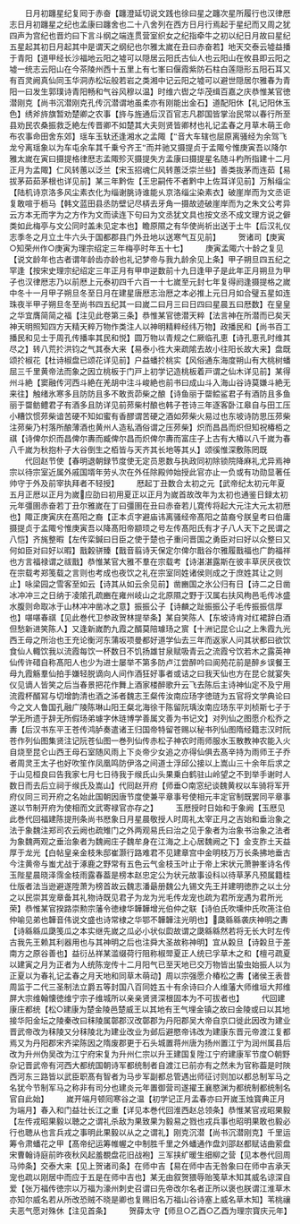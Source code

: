 <!-- { "loadSidebar": true } -->
　　日月初躔星纪复囘于赤奋【躔澄延切说文践也徐曰星之躔次星所履行也汉律厯志日月初躔星之纪也孟康曰躔舍也二十八舍列在西方日月行焉起于星纪而又周之犹四声为宫纪也晋灼曰下言斗纲之端连贯营室织女之纪指牵牛之初以纪日月故曰星纪五星起其初日月起其中是谓天之纲纪也尔雅太嵗在丑曰赤奋若】地天交泰云墟益播于青阳【道甲经长沙福地云阳之墟可以隠居云阳氏古仙人也云阳山在攸县即云阳之墟一统志云阳山在今茶陵州西十五里上有七峯曰偃霞紫防石柱白莲隠形五阳石耳又有百灵阙真仙同玉华洞赤松坛般若岩之类湘中记云阳之墟可以避世隠居尔雅春为青阳一曰发生郭璞诗青阳畅和气谷风穆以温】时维六辔之华茂缉百嘉之庆恭惟某官徳潜刚克【尚书沉潜刚克孔传沉潜谓地虽柔亦有刚能出金石】道配阳休【礼记阳休玉色】绣斧旍旗暂劝楚卿之农事【旍与旌通后汉百官志凡郡国皆掌治民常以春行所至县劝民农桑振救乏絶左传晋卿不如楚其大夫则贤皆卿材也礼记孟春之月草木萌王命布农事命田舍东郊】瑶车玉轪还逢湘水之孟陬【音大车辖也屈原离骚经为余驾飞龙兮离瑶象以为车屯余车其千乗兮齐王而并驰又摄提贞于孟陬兮惟庚寅吾以降尔雅太嵗在寅曰摄提格律厯志孟陬殄灭摄提失方孟康曰摄提星名随斗杓所指建十二月正月为孟陬】仁风转蕙以泛兰【宋玉招魂仁风转蕙泛崇兰些】善类抜茅而连茹【易拔茅茹茹茅根也详见前】某三年黔佐【王忠嗣传不者黔中上佐耳详见前】万斛缁尘【陆机诗京洛多风尘素衣化为缁谢朓诗谁能乆京洛缁尘染素衣】破崖岸而为文丞讵复敢喧于枥马【韩文蓝田县丞防壁记尽梇去牙角一摄故迹破崖岸而为之朱文公考异云方本无而字为之方作为文而读连下句曰为文丞犹文具也按文丞不成文理方说之僻类如此梅亭与文公同时盖未见定本也】瞻原隰之有华使尚祈出送于土牛【后汉礼仪志季冬之月立土牛六头于国都郡县门外丑地以送寒气互见前】
　　贺诸司【庚寅○知荣州作○庚寅为理宗绍定三年梅亭时年五十七】
　　庚寅孟陬六十龄之复见【说文龄年也古者谓年龄齿亦龄也礼记梦帝与我九龄余见上条】甲子朔旦四五纪之罕逢【按宋史理宗纪绍定三年正月有甲申逆数前十九日逢甲子是此年正月朔旦为甲子也汉律厯志乃以前厯上元泰初四千六百一十七嵗至元封七年复得阏逢摄提格之嵗中冬十一月甲子朔旦冬至日月在建星唐厯志治厯之本必推上元日月如合璧五星如连珠夜半甲子朔旦冬至尚书四五纪其一曰嵗二曰月三曰日四曰星晨五曰厯数】在皇皇之华宜膺简简之福【注见此卷第三条】恭惟某官徳潜天粹【法言神在所潜而已矣天神天明照知四方天精天粹万物作类注人以神明精粹经纬万物】政播民和【尚书百工播民和见士于周孔传播率其民和悦】圆万物以青规之仁厥临孔恵【诗孔恵孔时维其尽之】转八荒扵洪钧之气其泰大来【易泰小徃大来疏隂去故小往阳长故大来】盘既颂扵椒花【杜诗椒盘已颂花详见前】户益蟠扵桃实【风俗通东海度朔山有大桃树蟠屈三千里黄帝法而象之因立桃板于门戸上初学记造桃板着戸谓之仙木详见前】某得州斗絶【窦融传河西斗絶在羌胡中注斗峻絶也前书曰成山斗入海山谷诗莫嫌斗絶无来往】触绪氷寒多且防防且多不敢贡茆柴之酿【诗鱼丽于罶鲿鲨君子有酒防且多鱼丽于罶鲂鳢君子有酒多且防详见前茒柴村酿也韩子苍诗三年逐客卧江皋自与田工压小糟饮惯茒柴谙苦硬不知如蜜有香醪谓苦硬之酒如茒柴火易过也东坡诗防思压茒柴注茒柴乃村落所酿薄酒也黄州人造私酒俗谓之压茒柴】炽而昌昌而炽但知祝椿栢之祺【诗俾尔炽而昌俾尔夀而臧俾尔昌而炽俾尔夀而富庄子上古有大椿以八千嵗为春八千嵗为秋抱朴子大谷倒生之栢皆与天齐其长地等其乆】颂徯惟深敷陈罔既
　　代回赵节使【春明退朝録节度使无定员恩数与执政同初除锁院降麻礼尤异焉神宗以待宗室近属外戚国壻年劳乆次在外任除殿帅始授此官亦止一负或有功勋显著任帅守于外及前宰执拜者不轻授】
　　厯起丁丑数合太初之元【武帝纪太初元年夏五月正厯以正月为嵗应劭曰初用夏正以正月为嵗首故改年为太初也通鉴日録太初元年彊圉赤奋若丁丑尔雅嵗在丁曰彊圉在丑曰赤奋若儿寛传将起大元注大元太初厯也】陬正庚寅庆在髙阳之裔【正本贞字避庙讳离骚经帝髙阳之苗裔兮朕皇考曰伯庸摄提贞于孟陬兮惟庚寅吾以降髙阳帝颛顼之号左传髙阳氏有才子八人天下之民谓之八恺】齐旄整暇【左传栾鍼曰日臣之使于楚也子重问晋国之勇臣对曰好以众整曰又何如臣对曰好以暇】戬糓骈臻【戬音翦诗天保定尔俾尔戬谷尔雅履戬福也广韵福祥也方言福禄谓之祓戬】恭惟某官大雅不羣在宗载考【诗湛湛露斯在彼丰草厌厌夜饮在宗载考郑笺载之言则也考成也夜饮之礼在宗室同姓诸侯则成之于庶姓其让之则止】咏梁园之雪客至如云【诗其从如云余见前】凿豳国之氷公归有日【诗二之日凿冰冲冲三之日纳于凌隂孔疏豳在雍州岐山之北原隰之野于汉属右扶风栒邑毛传冰盛水腹则命取冰于山林冲冲凿冰之意】振振公子【诗麟之趾振振公子毛传振振信厚也】啿啿春祺【见此巻代卫参政贺林提举条】某自笑陈人【东坡诗肯对红裙辞白酒但愁新进笑陈人】又逢新嵗酌九霞之醑莫陪璩玚之賔【十洲记昆仑山之上朱霞九光西王毋之所治也王充论衡河东蒲坂项曼都好道学仙去三年而返家人问其状都曰欲饮食仙人輙饮我以流霞每饮一杯数日不饥扬雄甘泉赋吸青云之流霞兮饮若木之露英神仙传许碏自称髙阳人也少为进士屡举不第多防卢江尝醉吟曰阆苑花前是醉乡误餐王母九霞觞羣仙拍手嫌轻脱谪向人间作酒狂好事者或诘之曰我天仙也方在昆仑就宴失仪见谪人皆笑之后当春景把花作舞上酒家楼醉歌升云飞去陈后主诗神仙定不及宁用流霞杯醑冩与切增韵清也酒之泲者魏志王粲传汝南应玚字徳琏为五官将文学典论曰今之文人鲁国孔融广陵陈琳山阳王粲北海徐干陈留阮瑀汝南应玚东平刘桢斯七子于学无所遗于辞无所假玚弟璩字休琏博学善属文善为书记文】对列仙之图愿介松乔之夀【后汉书东平王苍传鸿胪奏遣诸王归国帝特留苍赐以秘书列仙图隋经籍志汉时阮苍作列仙图集贤注记阮苍仙图一巻列仙传赤松子神农时雨师服水玉散教神农能入火自烧至昆仑山西王母石室随风雨上下炎帝少女追之亦得仙俱去髙辛持为雨师王子乔者周灵王太子也好吹笙作凤凰鸣防伊洛之间道士浮邱公接以上嵩山三十余年后求之于山见桓良曰告我家七月七日待我于缑氏山头果乗白鹤驻山岭望之不到举手谢时人数日而去后立祠于缑氏及嵩山】代囘赵开府【师垂○南窓纪谈魏黄权以车骑将军开府仪同三司开府之名始此国朝因唐节度使兼平章事号使相元丰定官制既罢同平章事遂以节制开府为使相而文武寄禄官亦存之】
　　玉厯授时日始和于象阙【玉厯见此巻代回福建陈提刑条尚书厯象日月星晨敬授人时周礼太宰正月之吉始和垂治象之法于象魏注郑司农云阙也疏雉门之外两观易氏曰治之见于象者为治象书治象之法者为象魏两观之垂治象者为魏阙庄子魏牟身在江海之上心居魏阙之下】金支胙土天益厚于龙光【白帖皇亲金枝朱邸崔灏行路难君不见建章宫中金明枝万万长条拂地垂古今注黄帝与蚩尤战于涿鹿之野常有五色云气金枝玉叶止于帝上宋状元萧翀峯诗名传玉陛星晨晓泽霈金枝雨露春葢是榜本赵忠定公为状元故事设科以待草茅凡预属籍桂仕版者法当逊避遂陞萧为榜首故云魏志潘朂册魏公九锡文先王并建明徳胙之以土分之以民崇其宠章备其礼物诗既见君子为龙为光毛传龙宠也疏为君所宠遇为君所光荣】恭惟某官揆路崇勲宗藩令徳棣华韡韡增光伯仲之联【诗伯氏吹壎仲氏吹箎注伯仲喻见弟也韡音伟说文盛也诗常棣之华鄂不韡韡注光明也】瓞緜緜袭庆神明之夀【诗緜緜瓜瓞笺瓜之本实继先嵗之瓜必小状似瓝故谓之瓞緜緜然若将无长大时左传古我先王赖其利器用也与其神明之后也注舜大圣故称神明】宜从糓旦【诗糓旦于差南方之原谷善也】益衍丛祥某滥缀荷行阻称椒斝夏正人统已孚草木之和【檀弓疏夏以建寅之月为正者为人统陈宠传十二月阳气已至天地已交万物皆出蛰虫始振人以为正夏以为春礼记孟春之月天地和同草木萌动】周以宗强愿介椿松之夀【诸侯王表昔周监于二代三圣制法立爵五等封国八百同姓五十有余诗曰介人维藩大师维垣大邦维屏大宗维翰懐徳维宁宗子维城所以亲亲贤贤深根固本为不可拔者也】
　　代回建康庄都统【松○建康为楚金陵邑楚威王以其地有王气埋金镇之故曰金陵或曰以其地接华阳金坛之陵秦改曰秣陵属鄣郡汉改鄣郡为丹阳郡吴大帝自京口徙此因改为建业晋武帝改为秣陵又分秣陵北为建业改业为邺后避愍帝讳改为建康东晋元帝渡江复都焉又为丹阳郡宋齐梁陈因之隋废郡更于石头城置蒋州唐为扬州置江宁为润州属县后改为升州伪吴改为江宁府宋复为升州仁宗以升王建国复陞江宁府建康军节度○朝野杂记晋武帝有河西大都统国朝诗军都统制者自渡江已前亦有之然未为官称葢是时陜西河东三路皆以武臣职髙有智者为马步军副都总管遇出师征讨则加以都总制军马之名犹今节制军马之称非有司分也建炎元年置御营司遂擢王襄愍渊为都统制都统制名官自此始】
　　嵗开端月顿囘寒谷之温【初学记正月孟春亦曰开嵗玉烛寳典正月为端月】春入和门益壮长江之重【详见本巻代回淮西赵总领条】恭惟某官戎昭果毅【左传戎昭果毅以聴之之谓礼杀敌为果致果为毅易之戮也戎兵事也昭明果敢也毅必行也聴从也言兵戎之事明此果毅以从之之谓礼】刚克沉潜【尚书沉潜刚克】千里运筹令肃蟠花之甲【髙帝纪运筹帷幄之中制胜千里之外蟠通作盘刘邵赵都赋诘曲萦盘宋曹翰诗庭前昨夜秋风起羞覩盘花旧战袍】三军挟纩暖生细柳之营【见本巻代回周马帅条】交泰大来【见上贺诸司条】在师中吉【易在师中吉无咎象曰在师中吉承天宠也疏以刚居中而应于五是在师中吉也】某无由叙贺猥辱贻笺草木知其威名谅深自爱【张万福传徳宗以万福为濠州刺史召谓曰先帝改尔名者正所以褒也朕谓江淮草木亦知尔威名若从所改恐贼不晓是卿也复赐旧名万福山谷诗塞上威名草木知】苇桃禳夫恶气愿对殊休【注见首条】
　　贺薛太守【师旦○乙酉○乙酉为理宗寳庆元年】
